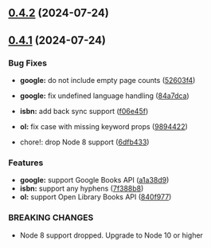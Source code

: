 ## [0.4.2](https://github.com/afforai/plugin-isbn/compare/v0.4.1...v0.4.2) (2024-07-24)



## [0.4.1](https://github.com/afforai/plugin-isbn/compare/a1a38d987235c88846c29092a86426b26b4885b6...v0.4.1) (2024-07-24)


### Bug Fixes

* **google:** do not include empty page counts ([52603f4](https://github.com/afforai/plugin-isbn/commit/52603f47d52247f020a87a13b9c469e2aa720085))
* **google:** fix undefined language handling ([84a7dca](https://github.com/afforai/plugin-isbn/commit/84a7dcacb05b11bd43feb351fd5f9bbba6d03c4a))
* **isbn:** add back sync support ([f06e45f](https://github.com/afforai/plugin-isbn/commit/f06e45f3fcb6e2aca7a36a89ebb0808d8f4aba05))
* **ol:** fix case with missing keyword props ([9894422](https://github.com/afforai/plugin-isbn/commit/989442252108d4da1994fdac815e67a1b692a1e5))


* chore!: drop Node 8 support ([6dfb433](https://github.com/afforai/plugin-isbn/commit/6dfb433ecdc0ff824495303c8b6dc480d4626d85))


### Features

* **google:** support Google Books API ([a1a38d9](https://github.com/afforai/plugin-isbn/commit/a1a38d987235c88846c29092a86426b26b4885b6))
* **isbn:** support any hyphens ([7f388b8](https://github.com/afforai/plugin-isbn/commit/7f388b84df96282c22278ec4379a3ba940f2fa2f))
* **ol:** support Open Library Books API ([840f977](https://github.com/afforai/plugin-isbn/commit/840f977e8fdb1981b23b14ddc5289ff959ef614e))


### BREAKING CHANGES

* Node 8 support dropped. Upgrade to Node 10 or higher



